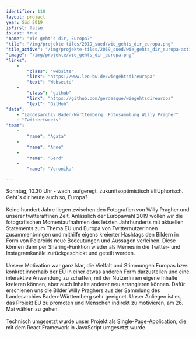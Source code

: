 ```yaml
---
identifier: 118
layout: project
year: Süd 2019
isFirst: false
isLast: true
"name": "Wie geht's dir, Europa?"
"tile": "/img/projekte-tiles/2019_sued/wie_gehts_dir_europa.png"
"tile_active": "/img/projekte-tiles/2019_sued/wie_gehts_dir_europa-active.png"
"image": "/img/projekte/wie_gehts_dir_europa.png"
"links":
    -
        "class": "website"
        "link": "https://www.leo-bw.de/wiegehtsdireuropa"
        "text": "Webseite"
    -
        "class": "github"
        "link": "https://github.com/gerdesque/wiegehtsdireuropa"
        "text": "GitHub"
"data":
    - "Landesarchiv Baden-Württemberg: Fotosammlung Willy Pragher"
    - "Twittertweets"
"team":
    -
        "name": "Agata"
    -
        "name": "Anne"
    -
        "name": "Gerd"
    -
        "name": "Veronika"
           
---
```

Sonntag, 10.30 Uhr - wach, aufgeregt, zukunftsoptimistisch #EUphorisch. Geht´s dir heute auch so, Europa?
<br/><br/>
Keine hundert Jahre liegen zwischen den Fotografien von Willy Pragher und unserer twitteraffinen Zeit. Anlässlich der Europawahl 2019 wollen wir die fotografischen Momentaufnahmen des letzten Jahrhunderts mit aktuellen Statements zum Thema EU und Europa von TwitternutzerInnen zusammenbringen und mithilfe eigens kreierter Hashtags den Bildern in Form von Polaroids neue Bedeutungen und Aussagen verleihen. Diese können dann per Sharing-Funktion wieder als Memes in die Twitter- und Instagramkanäle zurückgeschickt und geteilt werden. 
<br/><br/>
Unsere Motivation war ganz klar, die Vielfalt und Stimmungen Europas bzw. konkret innerhalb der EU in einer etwas anderen Form darzustellen und eine interaktive Anwendung zu schaffen, mit der NutzerInnen eigene Inhalte kreieren können, aber auch Inhalte anderer neu arrangieren können. Dafür erschienen uns die Bilder Willy Praghers aus der Sammlung des Landesarchivs Baden-Württemberg sehr geeignet. Unser Anliegen ist es, das Projekt EU zu promoten und Menschen indirekt zu motivieren, am 26. Mai wählen zu gehen. 
<br/><br/>
Technisch umgesetzt wurde unser Projekt als Single-Page-Application, die mit dem React Framework in JavaScript umgesetzt wurde.